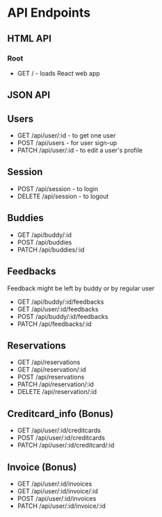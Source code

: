 # API Endpoints

## HTML API

### Root

- GET / - loads React web app

## JSON API

## Users

- GET /api/user/:id - to get one user
- POST /api/users - for user sign-up
- PATCH /api/user/:id - to edit a user's profile


## Session

- POST /api/session - to login
- DELETE /api/session - to logout

## Buddies

- GET /api/buddy/:id
- POST /api/buddies
- PATCH /api/buddies/:id

## Feedbacks

Feedback might be left by buddy or by regular user

- GET /api/buddy/:id/feedbacks
- GET /api/user/:id/feedbacks
- POST /api/buddy/:id/feedbacks
- PATCH /api/feedbacks/:id

## Reservations

- GET /api/reservations
- GET /api/reservation/:id
- POST /api/reservations
- PATCH /api/reservation/:id
- DELETE /api/reservation/:id

## Creditcard_info (Bonus)

- GET /api/user/:id/creditcards
- POST /api/user/:id/creditcards
- PATCH /api/user/:id/creditcard/:id

## Invoice (Bonus)

- GET /api/user/:id/invoices
- GET /api/user/:id/invoice/:id
- POST /api/user/:id/invoices
- PATCH /api/user/:id/invoice/:id
